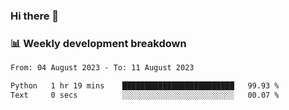 ### Hi there 👋

### 📊 Weekly development breakdown
<!--START_SECTION:waka-->

```txt
From: 04 August 2023 - To: 11 August 2023

Python   1 hr 19 mins    █████████████████████████   99.93 %
Text     0 secs          ░░░░░░░░░░░░░░░░░░░░░░░░░   00.07 %
```

<!--END_SECTION:waka-->
